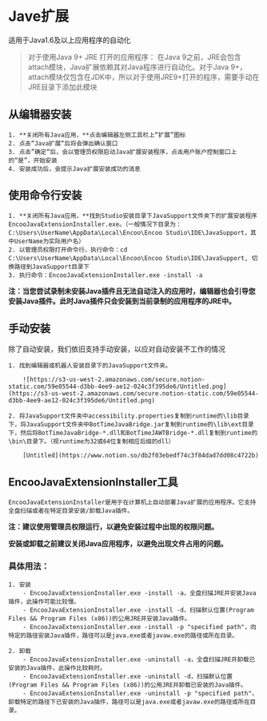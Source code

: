 # Jave扩展
适用于Java1.6及以上应用程序的自动化

> 对于使用Java 9+ JRE 打开的应用程序： 在Java 9之前，JRE会包含attach模块，Java扩展依赖其对Java程序进行自动化。对于Java 9+，attach模块仅包含在JDK中，所以对于使用JRE9+打开的程序，需要手动在JRE目录下添加此模块



## 从编辑器安装
    1. **关闭所有Java应用，**点击编辑器左侧工具栏上“扩展”图标
    2. 点击“Java扩展“后将会弹出确认窗口
    3. 点击”确定“后，会以管理员权限启动Java扩展安装程序，点击用户账户控制窗口上的“是”，开始安装
    4. 安装成功后，会提示Java扩展安装成功的消息

## 使用命令行安装
    1. **关闭所有Java应用，**找到Studio安装目录下JavaSupport文件夹下的扩展安装程序EncooJavaExtensionInstaller.exe。（一般情况下目录为：C:\Users\UserName\AppData\Local\Encoo\Encoo Studio\IDE\JavaSupport，其中UserName为实际用户名）
    2. 以管理员权限打开命令行，执行命令：cd C:\Users\UserName\AppData\Local\Encoo\Encoo Studio\IDE\JavaSupport, 切换路径到JavaSupport目录下
    3. 执行命令：EncooJavaExtensionInstaller.exe -install -a

**注：当您尝试录制未安装Java插件且无法自动注入的应用时，编辑器也会引导您安装Java插件。此时Java插件只会安装到当前录制的应用程序的JRE中。**


## 手动安装
除了自动安装，我们依旧支持手动安装，以应对自动安装不工作的情况

    1. 找到编辑器或机器人安装目录下的JavaSupport文件夹。

        ![https://s3-us-west-2.amazonaws.com/secure.notion-static.com/59e05544-d3bb-4ee9-ae12-024c3f395de6/Untitled.png](https://s3-us-west-2.amazonaws.com/secure.notion-static.com/59e05544-d3bb-4ee9-ae12-024c3f395de6/Untitled.png)

    2. 将JavaSupport文件夹中accessibility.properties复制到runtime的\lib目录下，将JavaSupport文件夹中BotTimeJavaBridge.jar复制到runtime的\lib\ext目录下，然后将BotTimeJavaBridge-*.dll和BotTimeJAWTBridge-*.dll复制到runtime的\bin\目录下。（视runtime为32或64位复制相应后缀的dll）

        [Untitled](https://www.notion.so/db2f03ebedf74c3f84dad7dd08c4722b)

## EncooJavaExtensionInstaller工具

    EncooJavaExtensionInstaller是用于在计算机上自动部署Java扩展的应用程序。它支持全盘扫描或者在特定目录安装/卸载Java插件。

**注：建议使用管理员权限运行，以避免安装过程中出现的权限问题。**

**安装或卸载之前建议关闭Java应用程序，以避免出现文件占用的问题。**

### 具体用法：

    1. 安装
        - EncooJavaExtensionInstaller.exe -install -a，全盘扫描JRE并安装Java插件，此操作可能比较慢。
        - EncooJavaExtensionInstaller.exe -install -d，扫描默认位置(Program Files && Program Files (x86))的公用JRE并安装Java插件。
        - EncooJavaExtensionInstaller.exe -install -p "specified path"，向特定的路径安装Java插件，路径可以是java.exe或者javaw.exe的路径或所在目录。

    2. 卸载
        - EncooJavaExtensionInstaller.exe -uninstall -a，全盘扫描JRE并卸载已安装的Java插件，此操作比较耗时。
        - EncooJavaExtensionInstaller.exe -uninstall -d，扫描默认位置(Program Files && Program Files (x86))的公用JRE并卸载已安装的Java插件。
        - EncooJavaExtensionInstaller.exe -uninstall -p "specified path"，卸载特定的路径下已安装的Java插件，路径可以是java.exe或者javaw.exe的路径或所在目录。

